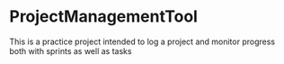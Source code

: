 # ProjectManagementTool
This is a practice project intended to log a project and monitor progress both with sprints as well as tasks
